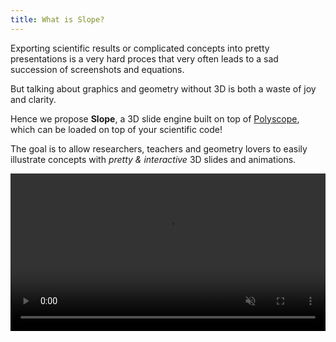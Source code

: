```yaml
---
title: What is Slope?
---
```



Exporting scientific results or complicated concepts into pretty presentations is a very hard proces that very often leads to a sad succession of screenshots and equations.


But talking about graphics and geometry without 3D is both a waste of joy and clarity.

Hence we propose **Slope**, a 3D slide engine built on top of [Polyscope](https://polyscope.run/), which can be loaded on top of your scientific code!

The goal is to allow researchers, teachers and geometry lovers to easily illustrate concepts with *pretty & interactive* 3D slides and animations.


<video width="100%" autoplay loop muted>
  <source src="static/slope_intro.mp4" type="video/mp4">
  Your browser does not support the video tag.
</video>

